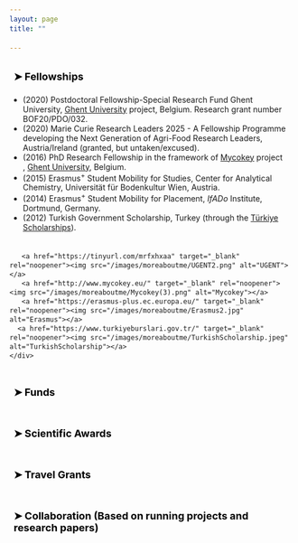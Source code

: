 ```yaml
---
layout: page
title: ""

---
```


<!-- Fellowships -->
<div class="collapsible">
  <h1 class="collapsible-title">&#10148; Fellowships</h1>
  <div class="">
    <ul>
      <li>(2020) Postdoctoral Fellowship-Special Research Fund Ghent University, <a href="https://www.ugent.be/en" target="_blank" rel="noopener">Ghent University</a> project, Belgium. Research grant number BOF20/PDO/032.</li>
      <li>(2020) Marie Curie Research Leaders 2025 - A Fellowship Programme developing the Next Generation of Agri-Food Research Leaders, Austria/Ireland (granted, but untaken/excused).</li>
      <li>(2016) PhD Research Fellowship in the framework of <a href="http://www.mycokey.eu/" target="_blank" rel="noopener">Mycokey</a> project</li>, <a href="https://www.ugent.be/en" target="_blank" rel="noopener">Ghent University</a>, Belgium. 
      <li>(2015) Erasmus<sup>+</sup> Student Mobility for Studies, Center for Analytical Chemistry, Universität für Bodenkultur Wien, Austria.</li>
      <li>(2014) Erasmus<sup>+</sup> Student Mobility for Placement, <em>IfADo</em> Institute, Dortmund, Germany.</li>
      <li>(2012) Turkish Government Scholarship, Turkey (through the <a href="https://www.turkiyeburslari.gov.tr/" target="_blank" rel="noopener">Türkiye Scholarships</a>).</li>
    </ul>
    <!-- Four images side by side -->
    <div class="image-container">
       
       <a href="https://tinyurl.com/mrfxhxaa" target="_blank" rel="noopener"><img src="/images/moreaboutme/UGENT2.png" alt="UGENT"></a>
       <a href="http://www.mycokey.eu/" target="_blank" rel="noopener"><img src="/images/moreaboutme/Mycokey(3).png" alt="Mycokey"></a>
       <a href="https://erasmus-plus.ec.europa.eu/" target="_blank" rel="noopener"><img src="/images/moreaboutme/Erasmus2.jpg" alt="Erasmus"></a>
      <a href="https://www.turkiyeburslari.gov.tr/" target="_blank" rel="noopener"><img src="/images/moreaboutme/TurkishScholarship.jpeg" alt="TurkishScholarship"></a>
    </div>  
  </div>
</div>

<!-- CSS for image container -->
<style>
  .image-container {
    display: flex;
    justify-content: center;
    align-items: center;
    margin-top: 20px;
  }
  
  .image-container img {
    width: 150px;
    height: 75px;
    margin: 5px;
    border: 1px solid #ddd;
    border-radius: 5px;
  }
</style>

 
<!-- Funds -->
<div class="collapsible">
  <h1 class="collapsible-title">&#10148; Funds</h1>
  <div class="collapsible-content">
    <ul>
      <li>(2021) <a href="https://www.ugent.be/en/research/funding/devcoop/globalmindsfund.htm" target="_blank" rel="noopener">VLIRUOS Global Minds Grant</a> from Ghent University for the project "AF-CYSTIN-milk" to assess the incidence of aflatoxin M1 and microcystin-LR in water buffalo milk from Philippines and their potential in vitro toxic interaction. Role: Principal Researcher.</li>
      <li>(2018) <a href="https://www.ugent.be/en/research/funding/devcoop/globalmindsfund.htm" target="_blank" rel="noopener">VLIRUOS Global Minds Grant</a> from Ghent University for the side project "MYCOSUGAR" to enrich our knowledge on mycotoxin occurrence in sugarcane as an important cash crop in Africa. Role: Principal Researcher.</li>
    </ul>
      <!-- Four images side by side -->
    <div class="image-container">
       <a href="https://www.vliruos.be/en/home/1" target="_blank" rel="noopener"><img src="/images/moreaboutme/vliruos.jpg" alt="vliruos"></a>
       <a href="https://www.ugent.be/en/research/funding/devcoop/globalmindsfund.htm" target="_blank" rel="noopener"><img src="/images/moreaboutme/UGENT2.png" alt="UGENT"></a>
    </div>  
  </div>
</div>

<!-- CSS for image container -->
<style>
  .image-container {
    display: flex;
    justify-content: center;
    align-items: center;
    margin-top: 20px;
  }
  
  .image-container img {
    width: 150px;
    height: 75px;
    margin: 5px;
    border: 1px solid #ddd;
    border-radius: 5px;
  }
</style> 
    

<!-- Scientific Awards -->
<div class="collapsible">
  <h1 class="collapsible-title">&#10148; Scientific Awards</h1>
  <div class="collapsible-content">
    <ul>
      <li>(2022) Best Oral Presentation from <a href="https://www.mdpi.com/journal/toxins" target="_blank" rel="noopener">Toxins journal</a> at the international conference <a href="http://pofmy.imi.hr/" target="_blank" rel="noopener">Power of Fungi and Mycotoxins in Climate Change Symposium</a>, which has been hold in Croatia.</li>
      <li>(2019) The Young Scientist Award during the <a href="https://eurachem2019.akki.ut.ee/" target="_blank" rel="noopener">EURACHEM 2019</a> meeting held in Tartu, Estonia.</li>
      <li>(2018) Best Poster Award from <a href="https://www.mdpi.com/journal/toxins" target="_blank" rel="noopener">Toxins journal</a> at the 2nd African Symposium on Mycotoxicology, which was hold in Kenya.</li>
    </ul>
    
    
    <!-- Four images side by side -->
    <div class="image-container">
       <a href="https://www.mdpi.com/journal/toxins" target="_blank" rel="noopener"><img src="/images/moreaboutme/Toxins.png" alt="Toxins"></a>
       <a href="https://eurachem2019.akki.ut.ee/" target="_blank" rel="noopener"><img src="/images/moreaboutme/Eurachem.jpg" alt="Eurachem"></a>
    </div>  
  </div>
</div>

<!-- CSS for image container -->
<style>
  .image-container {
    display: flex;
    justify-content: center;
    align-items: center;
    margin-top: 20px;
  }
  
  .image-container img {
    width: 175px;
    height: 75px;
    margin: 5px;
    border: 1px solid #ddd;
    border-radius: 5px;
  }
</style>
  
 <!-- Travel Grants -->
<div class="collapsible">
  <h1 class="collapsible-title">&#10148; Travel Grants</h1>
  <div class="collapsible-content">
    <ul>
      <li>(2023) Conference Travel Award (€500) Faculty of Bioscience Engineering-UGent to attend 44<sup>th</sup> Mycotoxin-Workshop, Celle (at Hannover)-Germany.</li>
      <li>(2022) Workshop Travel Award from the Research Foundation - Flanders (FWO) to attend the Applied <em>In Vitro</em> Toxicology Course, Luxembourg.</li>
      <li>(2022) Conference Travel Award (€500) Faculty of Bioscience Engineering-UGent to attend XVI<sup>th</sup> International Congress of Toxicology (ICT 2022), Maastricht-the Netherlands.</li>
      <li>(2018) Conference Travel Award (€1,000) Faculty of Pharmaceutical Sciences-UGent to attend the 2<sup>nd</sup> International MycoKey Conference, Wuhan-China.</li>
      <li>(2017) Conference Travel Award (€750) Faculty of Pharmaceutical Sciences-UGent to attend the 3<sup>rd</sup> International Mass Spectrometry School, Dubrovnik-Croatia.</li>
      
    </ul>
    
    <!-- Four images side by side -->
    <div class="image-container">
       <a href="https://www.ugent.be/en/research/funding/mobilityandsabbaticalfund.htm" target="_blank" rel="noopener"><img src="/images/moreaboutme/UGENT2.png" alt="UGENT"></a>
      <a href="https://www.fwo.be/en/" target="_blank" rel="noopener"><img src="/images/moreaboutme/Fwo2.jpg" alt="Fwo2"></a>
    </div>  
  </div>
</div>

<!-- CSS for image container -->
<style>
  .image-container {
    display: flex;
    justify-content: center;
    align-items: center;
    margin-top: 20px;
  }
  
  .image-container img {
    width: 175px;
    height: 75px;
    margin: 5px;
    border: 1px solid #ddd;
    border-radius: 5px;
  }
</style>

<!-- Collaboration (Based on running projects and research papers)-->
<div class="collapsible">
  <h1 class="collapsible-title">&#10148; Collaboration (Based on running projects and research papers)</h1>
  <div class="collapsible-content">
    <ul>
      <li>Dr. Julien Masquelier- Sciensano, Chemical and Physical Health Risks, Organic Contaminants and Additives, Leuvensesteenweg 17, 3080 Tervuren, <strong>Belgium</strong>.</li>
      <li>Prof. Gerard Bryan Gonzales- Wageningen University, Wageningen, <strong>Netherlands</strong>.</li>
      <li>Dr. Elisabeth Varga- Department of Food Chemistry and Toxicology, Faculty of Chemistry, University of Vienna, <strong>Austria</strong>.</li>
      <li>Dr. Mohammed Aufy- Department of Pharmaceutical Sciences, Division of Pharmacology and Toxicology, University of Vienna, 1090 Vienna, <strong>Austria</strong>.</li>
      <li>Prof. Shupeng Yang- Institute of Food Science and Technology, Chinese Academy of Agricultural Sciences, Beijing 100193, <strong>PR China</strong>.</li>
      <li>Prof. Terken Baydar- Department of Toxicology, Faculty of Pharmacy, Hacettepe University, 90–06100, Ankara, <strong>Turkey</strong>.</li>
      <li>Prof. Mahmoud Abudayyak- Department of Pharmaceutical Toxicology, Faculty of Pharmacy, Istanbul University, Istanbul,  <strong>Turkey</strong>.</li>
      <li>Prof. Mohammad Hosein Movassagh- Department of Veterinary Medicine, Islamic Azad University, Shabestar Branch,Shabestar,  <strong>Iran</strong>.</li>
      <li>Dr. Sara Redouane Salah- Department of Life and Natural Sciences, University Mohamed khider Biskra, <strong>Algeria</strong>.</li>
      <li>Prof. Ahmed Abdeen- Center of Excellence in Screening of Environmental Contaminants (CESEC), Benha University, <strong>Egypt</strong>.</li>
    </ul>


<script>
  // Function to toggle collapsible sections
  function toggleCollapsible(event) {
    const content = event.target.nextElementSibling;
    event.target.classList.toggle("active");
    if (content.style.maxHeight){
      content.style.maxHeight = null;
    } else {
      content.style.maxHeight = content.scrollHeight + "px";
    }
  }

  // Add event listeners to collapsible titles
  const collapsibleTitles = document.getElementsByClassName("collapsible-title");
  for (let i = 0; i < collapsibleTitles.length; i++) {
    collapsibleTitles[i].addEventListener("click", toggleCollapsible);
  }
</script>

 
<style>
  /* Style for collapsible sections */
  .collapsible {
    border: 0px solid #ddd;
    margin-bottom: 0px;
    border-radius: 0px;
  }

  .collapsible-title {
    color: black; /* make font black */
    cursor: pointer;
    font-size: 18px;
    font-weight: bold;
    padding: 7.5px;
    border-radius: 0px;
    outline: none;
  }

  .collapsible-content {
    max-height: 0;
    overflow: hidden;
    transition: max-height 0.2s ease-out;
    padding: 0px;
  }

  .collapsible-title.active {
    background-color: #ccc;
  }
</style>
